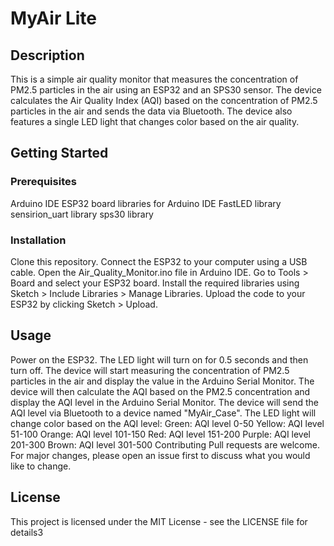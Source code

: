 <h1>MyAir Lite</h1>
<h2>Description</h2>
This is a simple air quality monitor that measures the concentration of PM2.5 particles in the air using an ESP32 and an SPS30 sensor. The device calculates the Air Quality Index (AQI) based on the concentration of PM2.5 particles in the air and sends the data via Bluetooth. The device also features a single LED light that changes color based on the air quality.
<h2>Getting Started</h2>
<h3>Prerequisites</h3>
Arduino IDE
ESP32 board libraries for Arduino IDE
FastLED library
sensirion_uart library
sps30 library
<h3>Installation</h3>
Clone this repository.
Connect the ESP32 to your computer using a USB cable.
Open the Air_Quality_Monitor.ino file in Arduino IDE.
Go to Tools > Board and select your ESP32 board.
Install the required libraries using Sketch > Include Libraries > Manage Libraries.
Upload the code to your ESP32 by clicking Sketch > Upload.
<h2>Usage</h2>
Power on the ESP32.
The LED light will turn on for 0.5 seconds and then turn off.
The device will start measuring the concentration of PM2.5 particles in the air and display the value in the Arduino Serial Monitor.
The device will then calculate the AQI based on the PM2.5 concentration and display the AQI level in the Arduino Serial Monitor.
The device will send the AQI level via Bluetooth to a device named "MyAir_Case".
The LED light will change color based on the AQI level:
Green: AQI level 0-50
Yellow: AQI level 51-100
Orange: AQI level 101-150
Red: AQI level 151-200
Purple: AQI level 201-300
Brown: AQI level 301-500
Contributing
Pull requests are welcome. For major changes, please open an issue first to discuss what you would like to change.
<h2>License</h2>
This project is licensed under the MIT License - see the LICENSE file for details3
